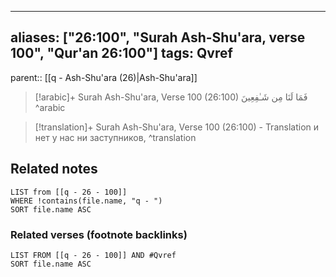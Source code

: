 
---
aliases: ["26:100", "Surah Ash-Shu'ara, verse 100", "Qur'an 26:100"]
tags: Qvref
---

parent:: [[q - Ash-Shu'ara (26)|Ash-Shu'ara]]

> [!arabic]+ Surah Ash-Shu'ara, Verse 100 (26:100)
> <span class="quran-arabic">فَمَا لَنَا مِن شَـٰفِعِينَ</span>
^arabic

> [!translation]+ Surah Ash-Shu'ara, Verse 100 (26:100) - Translation
> и нет у нас ни заступников,
^translation



## Related notes
```dataview
LIST from [[q - 26 - 100]]
WHERE !contains(file.name, "q - ")
SORT file.name ASC
```

### Related verses (footnote backlinks)
```dataview
LIST FROM [[q - 26 - 100]] AND #Qvref
SORT file.name ASC
```

